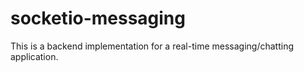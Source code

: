 # socketio-messaging

This is a backend implementation for a real-time messaging/chatting application.
